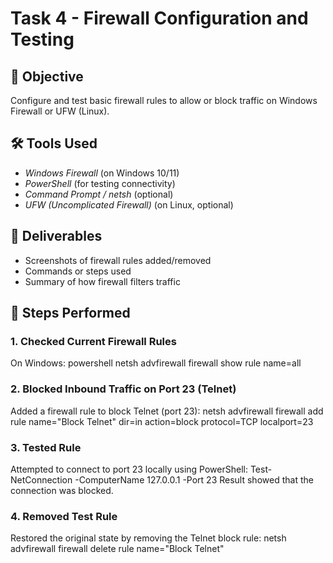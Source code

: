# Task 4 - Firewall Configuration and Testing

## 📌 Objective
Configure and test basic firewall rules to allow or block traffic on Windows Firewall or UFW (Linux).

## 🛠 Tools Used
- *Windows Firewall* (on Windows 10/11)
- *PowerShell* (for testing connectivity)
- *Command Prompt / netsh* (optional)
- *UFW (Uncomplicated Firewall)* (on Linux, optional)

## 📂 Deliverables
- Screenshots of firewall rules added/removed
- Commands or steps used
- Summary of how firewall filters traffic


## 🔹 Steps Performed

### 1. Checked Current Firewall Rules
On Windows:
powershell
netsh advfirewall firewall show rule name=all


### 2. Blocked Inbound Traffic on Port 23 (Telnet)
Added a firewall rule to block Telnet (port 23):
netsh advfirewall firewall add rule name="Block Telnet" dir=in action=block protocol=TCP localport=23


### 3. Tested Rule
Attempted to connect to port 23 locally using PowerShell:
Test-NetConnection -ComputerName 127.0.0.1 -Port 23
Result showed that the connection was blocked.


### 4. Removed Test Rule
Restored the original state by removing the Telnet block rule:
netsh advfirewall firewall delete rule name="Block Telnet"